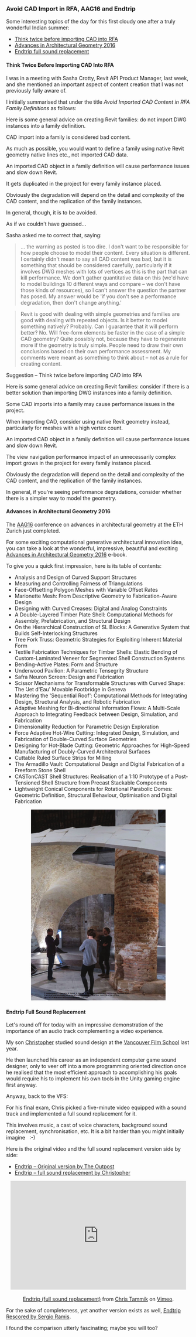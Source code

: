 <head>
<title>The Building Coder</title>
<meta http-equiv="Content-Type" content="text/html; charset=utf-8"/>
<link rel="stylesheet" type="text/css" href="3dwc.css"/>
<script src="https://cdn.rawgit.com/google/code-prettify/master/loader/run_prettify.js?autoload=true" defer="defer"></script>
</head>

<!---

- general advice: do not import DWG instances into a family definition
  CAD import into a family is considered bad content
  you want to put in a native lines etc. and not an imported cad family
  an imported cad family in a family definition will cause perform,ance issues and slow down revit
  they get duplicated in the project
  depends on how detailed and complicated the cad import is

- endtrip
  https://vimeo.com/73537360 -- Original version by The Outpost
  https://www.youtube.com/watch?v=WjLWsTdISfY -- Sergio Ramis - Endtrip Rescored
  https://vimeo.com/148054745 christopher Endtrip (full sound replacement)

Avoid CAD Import in RFA, #AAG2016 and Endtrip #revitapi #3dwebcoder @AutodeskRevit @AutodeskForge #aec #bim @chtammik

Some interesting topics of the day for this first cloudy one after a truly wonderful Indian summer
&ndash; Avoid imported CAD content in RFA family definitions
&ndash; Advances in Architectural Geometry 2016
&ndash; Endtrip full sound replacement...

-->

### Avoid CAD Import in RFA, AAG16 and Endtrip

Some interesting topics of the day for this first cloudy one after a truly wonderful Indian summer:

- [Think twice before importing CAD into RFA](#2)
- [Advances in Architectural Geometry 2016](#3)
- [Endtrip full sound replacement](#4)


#### <a name="2"></a>Think Twice Before Importing CAD Into RFA

I was in a meeting with Sasha Crotty, Revit API Product Manager, last week, and she mentioned an important aspect of content creation that I was not previously fully aware of.

I initially summarised that under the title *Avoid Imported CAD Content in RFA Family Definitions* as follows:

Here is some general advice on creating Revit families: do not import DWG instances into a family definition.

CAD import into a family is considered bad content.

As much as possible, you would want to define a family using native Revit geometry native lines etc., not imported CAD data.

An imported CAD object in a family definition will cause performance issues and slow down Revit.

It gets duplicated in the project for every family instance placed.

Obviously the degradation will depend on the detail and complexity of the CAD content, and the replication of the family instances.

In general, though, it is to be avoided.

As if we couldn't have guessed...

Sasha asked me to correct that, saying:

> ... the warning as posted is too dire. I don't want to be responsible for how people choose to model their content. Every situation is different. I certainly didn't mean to say all CAD content was bad, but it is something that should be considered carefully, particularly if it involves DWG meshes with lots of vertices as this is the part that can kill performance. We don't gather quantitative data on this (we'd have to model buildings 10 different ways and compare &ndash; we don't have those kinds of resources), so I can't answer the question the partner has posed. My answer would be 'if you don't see a performance degradation, then don't change anything.'
 
> Revit is good with dealing with simple geometries and families are good with dealing with repeated objects. Is it better to model something natively? Probably. Can I guarantee that it will perform better? No. Will free-form elements be faster in the case of a simple CAD geometry? Quite possibly not, because they have to regenerate more if the geometry is truly simple. People need to draw their own conclusions based on their own performance assessment. My comments were meant as something to think about &ndash; not as a rule for creating content.
 
Suggestion &ndash; Think twice before importing CAD into RFA
 
Here is some general advice on creating Revit families: consider if there is a better solution than importing DWG instances into a family definition.
 
Some CAD imports into a family may cause performance issues in the project.

When importing CAD, consider using native Revit geometry instead, particularly for meshes with a high vertex count.

An imported CAD object in a family definition will cause performance issues and slow down Revit.

The view navigation performance impact of an unnecessarily complex import grows in the project for every family instance placed.

Obviously the degradation will depend on the detail and complexity of the CAD content, and the replication of the family instances.

In general, if you're seeing performance degradations, consider whether there is a simpler way to model the geometry.


#### <a name="3"></a>Advances in Architectural Geometry 2016

The [AAG16](http://www.aag2016.ch) conference on advances in architectural geometry at the ETH Zurich just completed.

For some exciting computational generative architectural innovation idea, you can take a look at the wonderful, impressive, beautiful and
exciting [Advances in Architectural Geometry 2016](http://vdf.ch/advances-in-architectural-geometry-2016-e-book.html) e-book. 

To give you a quick first impression, here is its table of contents:

- Analysis and Design of Curved Support Structures
- Measuring and Controlling Fairness of Triangulations
- Face-Offsetting Polygon Meshes with Variable Offset Rates
- Marionette Mesh: From Descriptive Geometry to Fabrication-Aware Design
- Designing with Curved Creases: Digital and Analog Constraints
- A Double-Layered Timber Plate Shell: Computational Methods for Assembly, Prefabrication, and Structural Design
- On the Hierarchical Construction of SL Blocks: A Generative System that Builds Self-Interlocking Structures
- Tree Fork Truss: Geometric Strategies for Exploiting Inherent Material Form
- Textile Fabrication Techniques for Timber Shells: Elastic Bending of Custom-Laminated Veneer for Segmented Shell Construction Systems
- Bending-Active Plates: Form and Structure
- Underwood Pavilion: A Parametric Tensegrity Structure
- Safra Neuron Screen: Design and Fabrication
- Scissor Mechanisms for Transformable Structures with Curved Shape: The 'Jet d'Eau' Movable Footbridge in Geneva
- Mastering the 'Sequential Roof': Computational Methods for Integrating Design, Structural Analysis, and Robotic Fabrication
- Adaptive Meshing for Bi-directional Information Flows: A Multi-Scale Approach to Integrating Feedback between Design, Simulation, and Fabrication
- Dimensionality Reduction for Parametric Design Exploration
- Force Adaptive Hot-Wire Cutting: Integrated Design, Simulation, and Fabrication of Double-Curved Surface Geometries
- Designing for Hot-Blade Cutting: Geometric Approaches for High-Speed Manufacturing of Doubly-Curved Architectural Surfaces
- Cuttable Ruled Surface Strips for Milling
- The Armadillo Vault: Computational Design and Digital Fabrication of a Freeform Stone Shell
- CASTonCAST Shell Structures: Realisation of a 1:10 Prototype of a Post-Tensioned Shell Structure from Precast Stackable Components
- Lightweight Conical Components for Rotational Parabolic Domes: Geometric Definition, Structural Behaviour, Optimisation and Digital Fabrication

<center>
<img src="img/aag16_brg.png" alt="AAG16 BRG" width="368">
</center>



#### <a name="4"></a>Endtrip Full Sound Replacement

Let's round off for today with an impressive demonstration of the importance of an audio track complementing a video experience.

My son [Christopher](http://tammik.ca) studied sound design at the [Vancouver Film School](http://vfs.edu/programs/sound-design) last year.

He then launched his career as an independent computer game sound designer, only to veer off into a more programming oriented direction once he realised that the most efficient approach to accomplishing his goals would require his to implement his own tools in the Unity gaming engine first anyway.

Anyway, back to the VFS:

For his final exam, Chris picked a five-minute video equipped with a sound track and implemented a full sound replacement for it.

This involves music, a cast of voice characters, background sound replacement, synchronisation, etc. It is a bit harder than you might initially imagine &nbsp; :-)

Here is the original video and the full sound replacement version side by side:

- [Endtrip &ndash; Original version by The Outpost](https://vimeo.com/73537360)
- [Endtrip &ndash; full sound replacement by Christopher](https://vimeo.com/148054745)

<center>
<iframe src="https://player.vimeo.com/video/148054745" width="480" height="297" frameborder="0" webkitallowfullscreen mozallowfullscreen allowfullscreen></iframe>
<p><a href="https://vimeo.com/148054745">Endtrip (full sound replacement)</a> from <a href="https://vimeo.com/chtammik">Chris Tammik</a> on <a href="https://vimeo.com">Vimeo</a>.</p>
</center>

For the sake of completeness, yet another version exists as well, [Endtrip Rescored by Sergio Ramis](https://www.youtube.com/watch?v=WjLWsTdISfY).

I found the comparison utterly fascinating; maybe you will too?
